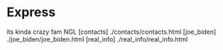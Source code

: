 # Express
its kinda crazy fam NGL
[contacts] ./contacts/contacts.html
[joe_biden] ./joe_biden/joe_biden.html
[real_info] ./real_info/real_info.html
